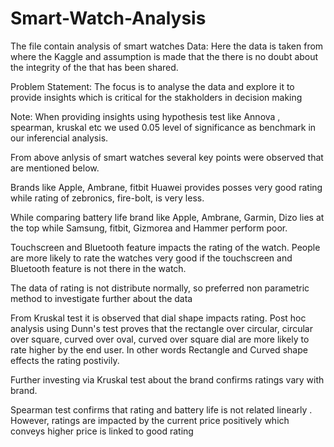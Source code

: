 # Smart-Watch-Analysis
The file contain analysis of smart watches
Data: Here the data is taken from where the Kaggle and assumption is made that the there is no doubt about the integrity of the 
that has been shared.

Problem Statement: The focus is to analyse the data and explore it to provide insights which is critical for the stakholders in decision making

Note: When providing insights using hypothesis test like Annova , spearman, kruskal etc we used 0.05 level of significance as benchmark in our  inferencial analysis.

From above anlysis of smart watches several key points were observed that are mentioned below.


Brands like Apple, Ambrane, fitbit Huawei provides posses very good rating
while rating of zebronics, fire-bolt, is very less.

While comparing battery life brand like Apple, Ambrane, Garmin, Dizo lies 
at the top while Samsung, fitbit, Gizmorea and Hammer perform poor.

Touchscreen and Bluetooth feature impacts the rating of the watch.
People are more likely to rate the watches very good if the touchscreen and Bluetooth
feature is not there in the watch. 

The data of rating is not distribute normally, so preferred non parametric method 
to investigate further about the data 

From Kruskal test it is observed that dial shape impacts rating. Post hoc analysis
using Dunn's test proves that the rectangle over circular, circular over square,
curved over oval, curved over square dial are more likely to rate higher by the end user.
In other words Rectangle and Curved shape effects the rating postivily.

Further investing via Kruskal test about the brand confirms ratings vary with brand. 

Spearman test confirms that rating and battery life is not related linearly
. However, ratings are impacted by the current price positively which conveys higher price is linked to good rating
